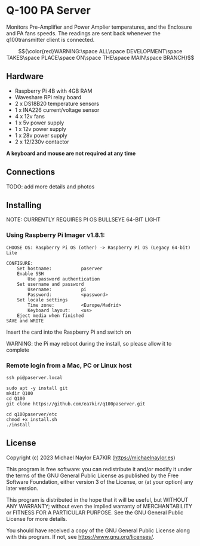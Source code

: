# Q-100 PA Server
Monitors Pre-Amplifier and Power Amplier temperatures, and the Enclosure and PA fans speeds. The readings are sent back whenever the q100transmitter client is connected.

$${\color{red}WARNING:\space ALL\space DEVELOPMENT\space TAKES\space PLACE\space ON\space THE\space MAIN\space BRANCH}$$

## Hardware
- Raspberry Pi 4B with 4GB RAM
- Waveshare RPi relay board
- 2 x DS18B20 temperature sensors
- 1 x INA226 current/voltage sensor
- 4 x 12v fans
- 1 x 5v power supply
- 1 x 12v power supply
- 1 x 28v power supply
- 2 x 12/230v contactor

**A keyboard and mouse are not required at any time**
## Connections
TODO: add more details and photos
## Installing
NOTE: CURRENTLY REQUIRES PI OS BULLSEYE 64-BIT LIGHT

### Using Raspberry Pi Imager v1.8.1:
```
CHOOSE OS: Raspberry Pi OS (other) -> Raspberry Pi OS (Legacy 64-bit) Lite

CONFIGURE:
	Set hostname:			paserver
	Enable SSH
		Use password authentication
	Set username and password
		Username:			pi
		Password: 			<password>
	Set locale settings
		Time zone:			<Europe/Madrid>
		Keyboard layout:	<us>
	Eject media when finished
SAVE and WRITE
```

Insert the card into the Raspberry Pi and switch on

WARNING: the Pi may reboot during the install, so please allow it to complete

### Remote login from a Mac, PC or Linux host
```
ssh pi@paserver.local

sudo apt -y install git
mkdir Q100
cd Q100
git clone https://github.com/ea7kir/q100paserver.git

cd q100paserver/etc
chmod +x install.sh
./install
```
## License
Copyright (c) 2023 Michael Naylor EA7KIR (https://michaelnaylor.es)

This program is free software: you can redistribute it and/or modify it under the terms of the GNU General Public License as published by the Free Software Foundation, either version 3 of the License, or (at your option) any later version.

This program is distributed in the hope that it will be useful, but WITHOUT ANY WARRANTY; without even the implied warranty of MERCHANTABILITY or FITNESS FOR A PARTICULAR PURPOSE. See the GNU General Public License for more details.

You should have received a copy of the GNU General Public License along with this program. If not, see https://www.gnu.org/licenses/.
